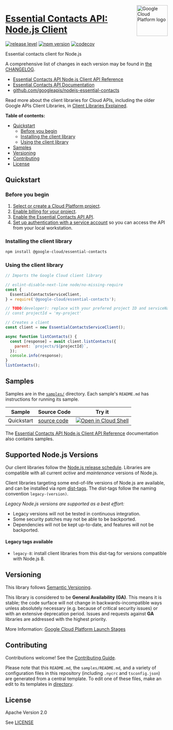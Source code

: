 [//]: # "This README.md file is auto-generated, all changes to this file will be lost."
[//]: # "To regenerate it, use `python -m synthtool`."
<img src="https://avatars2.githubusercontent.com/u/2810941?v=3&s=96" alt="Google Cloud Platform logo" title="Google Cloud Platform" align="right" height="96" width="96"/>

# [Essential Contacts API: Node.js Client](https://github.com/googleapis/nodejs-essential-contacts)

[![release level](https://img.shields.io/badge/release%20level-general%20availability%20%28GA%29-brightgreen.svg?style=flat)](https://cloud.google.com/terms/launch-stages)
[![npm version](https://img.shields.io/npm/v/@google-cloud/essential-contacts.svg)](https://www.npmjs.org/package/@google-cloud/essential-contacts)
[![codecov](https://img.shields.io/codecov/c/github/googleapis/nodejs-essential-contacts/main.svg?style=flat)](https://codecov.io/gh/googleapis/nodejs-essential-contacts)




Essential contacts client for Node.js


A comprehensive list of changes in each version may be found in
[the CHANGELOG](https://github.com/googleapis/nodejs-essential-contacts/blob/main/CHANGELOG.md).

* [Essential Contacts API Node.js Client API Reference][client-docs]
* [Essential Contacts API Documentation][product-docs]
* [github.com/googleapis/nodejs-essential-contacts](https://github.com/googleapis/nodejs-essential-contacts)

Read more about the client libraries for Cloud APIs, including the older
Google APIs Client Libraries, in [Client Libraries Explained][explained].

[explained]: https://cloud.google.com/apis/docs/client-libraries-explained

**Table of contents:**


* [Quickstart](#quickstart)
  * [Before you begin](#before-you-begin)
  * [Installing the client library](#installing-the-client-library)
  * [Using the client library](#using-the-client-library)
* [Samples](#samples)
* [Versioning](#versioning)
* [Contributing](#contributing)
* [License](#license)

## Quickstart

### Before you begin

1.  [Select or create a Cloud Platform project][projects].
1.  [Enable billing for your project][billing].
1.  [Enable the Essential Contacts API API][enable_api].
1.  [Set up authentication with a service account][auth] so you can access the
    API from your local workstation.

### Installing the client library

```bash
npm install @google-cloud/essential-contacts
```


### Using the client library

```javascript
// Imports the Google Cloud client library

// eslint-disable-next-line node/no-missing-require
const {
  EssentialContactsServiceClient,
} = require('@google-cloud/essential-contacts');

// TODO(developer): replace with your prefered project ID and serviceName.
// const projectId = 'my-project'

// Creates a client
const client = new EssentialContactsServiceClient();

async function listContacts() {
  const [response] = await client.listContacts({
    parent: `projects/${projectId}`,
  });
  console.info(response);
}
listContacts();

```



## Samples

Samples are in the [`samples/`](https://github.com/googleapis/nodejs-essential-contacts/tree/main/samples) directory. Each sample's `README.md` has instructions for running its sample.

| Sample                      | Source Code                       | Try it |
| --------------------------- | --------------------------------- | ------ |
| Quickstart | [source code](https://github.com/googleapis/nodejs-essential-contacts/blob/main/samples/quickstart.js) | [![Open in Cloud Shell][shell_img]](https://console.cloud.google.com/cloudshell/open?git_repo=https://github.com/googleapis/nodejs-essential-contacts&page=editor&open_in_editor=samples/quickstart.js,samples/README.md) |



The [Essential Contacts API Node.js Client API Reference][client-docs] documentation
also contains samples.

## Supported Node.js Versions

Our client libraries follow the [Node.js release schedule](https://nodejs.org/en/about/releases/).
Libraries are compatible with all current _active_ and _maintenance_ versions of
Node.js.

Client libraries targeting some end-of-life versions of Node.js are available, and
can be installed via npm [dist-tags](https://docs.npmjs.com/cli/dist-tag).
The dist-tags follow the naming convention `legacy-(version)`.

_Legacy Node.js versions are supported as a best effort:_

* Legacy versions will not be tested in continuous integration.
* Some security patches may not be able to be backported.
* Dependencies will not be kept up-to-date, and features will not be backported.

#### Legacy tags available

* `legacy-8`: install client libraries from this dist-tag for versions
  compatible with Node.js 8.

## Versioning

This library follows [Semantic Versioning](http://semver.org/).


This library is considered to be **General Availability (GA)**. This means it
is stable; the code surface will not change in backwards-incompatible ways
unless absolutely necessary (e.g. because of critical security issues) or with
an extensive deprecation period. Issues and requests against **GA** libraries
are addressed with the highest priority.







More Information: [Google Cloud Platform Launch Stages][launch_stages]

[launch_stages]: https://cloud.google.com/terms/launch-stages

## Contributing

Contributions welcome! See the [Contributing Guide](https://github.com/googleapis/nodejs-essential-contacts/blob/main/CONTRIBUTING.md).

Please note that this `README.md`, the `samples/README.md`,
and a variety of configuration files in this repository (including `.nycrc` and `tsconfig.json`)
are generated from a central template. To edit one of these files, make an edit
to its templates in
[directory](https://github.com/googleapis/synthtool).

## License

Apache Version 2.0

See [LICENSE](https://github.com/googleapis/nodejs-essential-contacts/blob/main/LICENSE)

[client-docs]: https://cloud.google.com/nodejs/docs/reference/essential-contacts/latest
[product-docs]: https://cloud.google.com/resource-manager/docs/managing-notification-contacts/
[shell_img]: https://gstatic.com/cloudssh/images/open-btn.png
[projects]: https://console.cloud.google.com/project
[billing]: https://support.google.com/cloud/answer/6293499#enable-billing
[enable_api]: https://console.cloud.google.com/flows/enableapi?apiid=essentialcontacts.googleapis.com
[auth]: https://cloud.google.com/docs/authentication/getting-started
